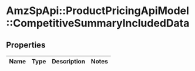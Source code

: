 # AmzSpApi::ProductPricingApiModel::CompetitiveSummaryIncludedData

## Properties
Name | Type | Description | Notes
------------ | ------------- | ------------- | -------------

